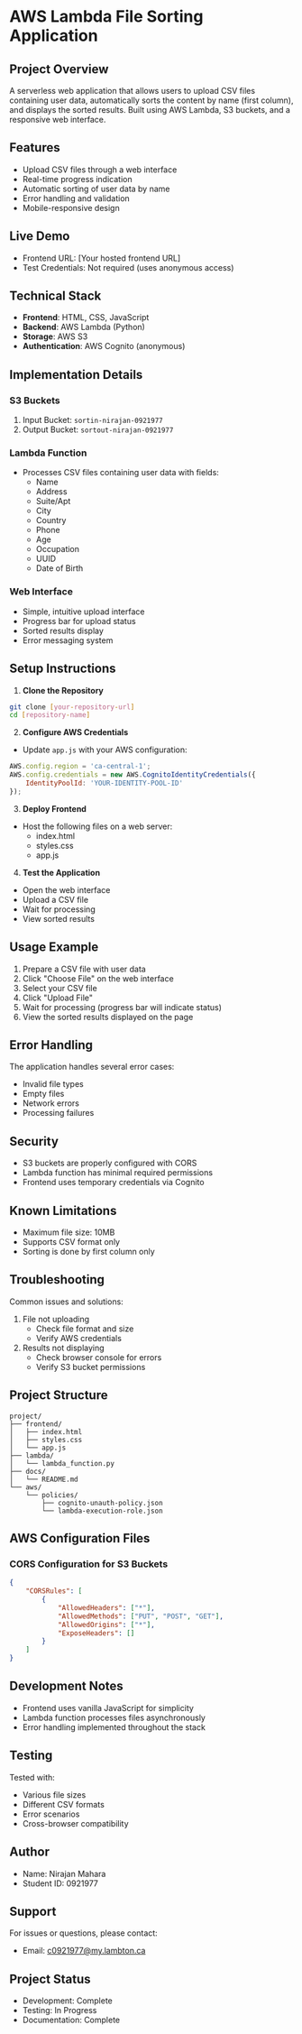 # AWS Lambda File Sorting Application

## Project Overview
A serverless web application that allows users to upload CSV files containing user data, automatically sorts the content by name (first column), and displays the sorted results. Built using AWS Lambda, S3 buckets, and a responsive web interface.

## Features
- Upload CSV files through a web interface
- Real-time progress indication
- Automatic sorting of user data by name
- Error handling and validation
- Mobile-responsive design

## Live Demo
- Frontend URL: [Your hosted frontend URL]
- Test Credentials: Not required (uses anonymous access)

## Technical Stack
- **Frontend**: HTML, CSS, JavaScript
- **Backend**: AWS Lambda (Python)
- **Storage**: AWS S3
- **Authentication**: AWS Cognito (anonymous)

## Implementation Details

### S3 Buckets
1. Input Bucket: `sortin-nirajan-0921977`
2. Output Bucket: `sortout-nirajan-0921977`

### Lambda Function
- Processes CSV files containing user data with fields:
  - Name
  - Address
  - Suite/Apt
  - City
  - Country
  - Phone
  - Age
  - Occupation
  - UUID
  - Date of Birth

### Web Interface
- Simple, intuitive upload interface
- Progress bar for upload status
- Sorted results display
- Error messaging system

## Setup Instructions

1. **Clone the Repository**
```bash
git clone [your-repository-url]
cd [repository-name]
```

2. **Configure AWS Credentials**
- Update `app.js` with your AWS configuration:
```javascript
AWS.config.region = 'ca-central-1';
AWS.config.credentials = new AWS.CognitoIdentityCredentials({
    IdentityPoolId: 'YOUR-IDENTITY-POOL-ID'
});
```

3. **Deploy Frontend**
- Host the following files on a web server:
  - index.html
  - styles.css
  - app.js

4. **Test the Application**
- Open the web interface
- Upload a CSV file
- Wait for processing
- View sorted results

## Usage Example
1. Prepare a CSV file with user data
2. Click "Choose File" on the web interface
3. Select your CSV file
4. Click "Upload File"
5. Wait for processing (progress bar will indicate status)
6. View the sorted results displayed on the page

## Error Handling
The application handles several error cases:
- Invalid file types
- Empty files
- Network errors
- Processing failures

## Security
- S3 buckets are properly configured with CORS
- Lambda function has minimal required permissions
- Frontend uses temporary credentials via Cognito

## Known Limitations
- Maximum file size: 10MB
- Supports CSV format only
- Sorting is done by first column only

## Troubleshooting
Common issues and solutions:
1. File not uploading
   - Check file format and size
   - Verify AWS credentials
2. Results not displaying
   - Check browser console for errors
   - Verify S3 bucket permissions

## Project Structure
```
project/
├── frontend/
│   ├── index.html
│   ├── styles.css
│   └── app.js
├── lambda/
│   └── lambda_function.py
├── docs/
│   └── README.md
└── aws/
    └── policies/
        ├── cognito-unauth-policy.json
        └── lambda-execution-role.json
```

## AWS Configuration Files

### CORS Configuration for S3 Buckets
```json
{
    "CORSRules": [
        {
            "AllowedHeaders": ["*"],
            "AllowedMethods": ["PUT", "POST", "GET"],
            "AllowedOrigins": ["*"],
            "ExposeHeaders": []
        }
    ]
}
```

## Development Notes
- Frontend uses vanilla JavaScript for simplicity
- Lambda function processes files asynchronously
- Error handling implemented throughout the stack

## Testing
Tested with:
- Various file sizes
- Different CSV formats
- Error scenarios
- Cross-browser compatibility

## Author
- Name: Nirajan Mahara
- Student ID: 0921977

## Support
For issues or questions, please contact:
- Email: c0921977@my.lambton.ca

## Project Status
- Development: Complete
- Testing: In Progress
- Documentation: Complete
